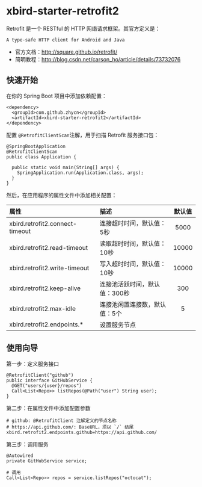 # xbird-starter-retrofit2

Retrofit 是一个 RESTful 的 HTTP 网络请求框架。其官方定义是：

```
A type-safe HTTP client for Android and Java
```

- 官方文档：http://square.github.io/retrofit/
- 简明教程：http://blog.csdn.net/carson_ho/article/details/73732076

## 快速开始

在你的 Spring Boot 项目中添加依赖配置：

```
<dependency>
  <groupId>com.github.zhycn</groupId>
  <artifactId>xbird-starter-retrofit2</artifactId>
</dependency>
```

配置 `@RetrofitClientScan`注解，用于扫描 Retrofit 服务接口包：

```
@SpringBootApplication
@RetrofitClientScan
public class Application {

  public static void main(String[] args) {
    SpringApplication.run(Application.class, args);
  }
}
```

然后，在应用程序的属性文件中添加相关配置：

| 属性 | 描述 | 默认值 |
|:---|:---|:---:|
| xbird.retrofit2.connect-timeout | 连接超时时间，默认值：5秒 | 5000 |
| xbird.retrofit2.read-timeout | 读取超时时间，默认值：10秒 | 10000 |
| xbird.retrofit2.write-timeout | 写入超时时间，默认值：10秒 | 10000 |
| xbird.retrofit2.keep-alive | 连接池活跃时间，默认值：300秒 | 300 |
| xbird.retrofit2.max-idle | 连接池闲置连接数，默认值：5个 | 5 |
| xbird.retrofit2.endpoints.* | 设置服务节点 |  |

## 使用向导

第一步：定义服务接口

```
@RetrofitClient("github")
public interface GitHubService {
  @GET("users/{user}/repos")
  Call<List<Repo>> listRepos(@Path("user") String user);
}
```

第二步：在属性文件中添加配置参数

```
# github: @RetrofitClient 注解定义的节点名称
# https://api.github.com/: BaseURL，须以 `/` 结尾
xbird.retrofit2.endpoints.github=https://api.github.com/
```

第三步：调用服务

```
@Autowired
private GitHubService service;

# 调用
Call<List<Repo>> repos = service.listRepos("octocat");
```